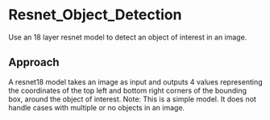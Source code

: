# Resnet_Object_Detection
Use an 18 layer resnet model to detect an object of interest in an image.

## Approach
A resnet18 model takes an image as input and outputs 4 values representing the coordinates of the top left and bottom right corners of the bounding box, around the object of interest. 
Note: This is a simple model. It does not handle cases with multiple or no objects in an image.
